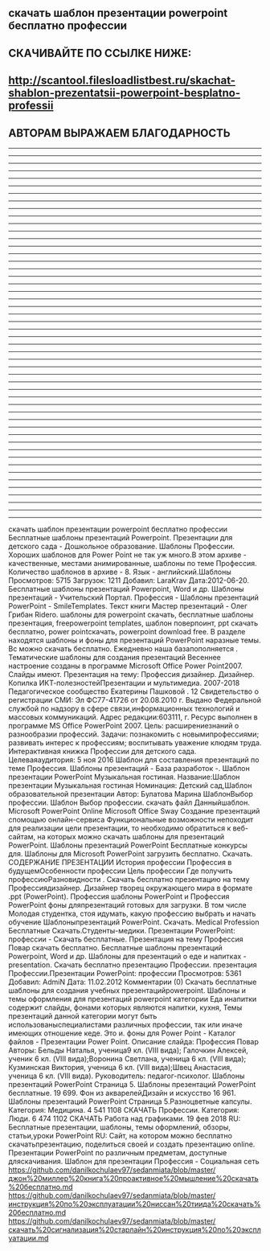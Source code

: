 скачать шаблон презентации powerpoint бесплатно профессии
--------------------------------------------------
СКАЧИВАЙТЕ ПО ССЫЛКЕ НИЖЕ:
--------------------------------------------------
http://scantool.filesloadlistbest.ru/skachat-shablon-prezentatsii-powerpoint-besplatno-professii
--------------------------------------------------
АВТОРАМ ВЫРАЖАЕМ БЛАГОДАРНОСТЬ
--------------------------------------------------
--------------------------------------------------
--------------------------------------------------
--------------------------------------------------
--------------------------------------------------
--------------------------------------------------
--------------------------------------------------
--------------------------------------------------
--------------------------------------------------
--------------------------------------------------
--------------------------------------------------
--------------------------------------------------
--------------------------------------------------
--------------------------------------------------
--------------------------------------------------
--------------------------------------------------
--------------------------------------------------
--------------------------------------------------
--------------------------------------------------
--------------------------------------------------
--------------------------------------------------
--------------------------------------------------
--------------------------------------------------
--------------------------------------------------
--------------------------------------------------
--------------------------------------------------
--------------------------------------------------
--------------------------------------------------
--------------------------------------------------
--------------------------------------------------
--------------------------------------------------
--------------------------------------------------
--------------------------------------------------
--------------------------------------------------
--------------------------------------------------
--------------------------------------------------
--------------------------------------------------
--------------------------------------------------
--------------------------------------------------
--------------------------------------------------
--------------------------------------------------
--------------------------------------------------
--------------------------------------------------
--------------------------------------------------
--------------------------------------------------
--------------------------------------------------
--------------------------------------------------
--------------------------------------------------
--------------------------------------------------
--------------------------------------------------
--------------------------------------------------
скачать шаблон презентации powerpoint бесплатно профессии Бесплатные шаблоны презентаций Powerpoint. Презентации для детского сада - Дошкольное образование. Шаблоны Профессии. Хороших шаблонов для Power Point не так уж много.В этом архиве - качественные, местами анимированные, шаблоны по теме Профессия. Количество шаблонов в архиве - 8. Язык - английский.Шаблоны  Просмотров: 5715  Загрузок: 1211  Добавил: LaraKrav  Дата:2012-06-20. Бесплатные шаблоны презентаций Powerpoint, Word и др. Шаблоны презентаций - Учительский Портал. Профессия - Шаблоны презентаций PowerPoint - SmileTemplates. Текст книги Мастер презентаций - Олег Грибан  Ridero. шаблоны для powerpoint скачать, бесплатные шаблоны презентация, freepowerpoint templates, шаблон поверпоинт, ppt скачать бесплатно, power pointскачать, powerpoint download free. В разделе находятся шаблоны и фоны для презентаций PowerPoint наразные темы.  Вс можно скачать бесплатно. Ежедневно наша базапополняется . Тематические шаблоны для создания презентаций Весеннее настроение созданы в программе Microsoft Office Power Point2007. Слайды имеют. Презентация на тему: Профессия дизайнер. Дизайнер. Копилка ИКТ-полезностейПрезентации и мультимедиа. 2007-2018 Педагогическое сообщество Екатерины Пашковой  . 12 Свидетельство о регистрации СМИ: Эл ФС77-41726 от 20.08.2010 г. Выдано Федеральной службой по надзору в сфере связи,информационных технологий и массовых коммуникаций. Адрес редакции:603111, г. Ресурс выполнен в программе MS Office PowerPoint 2007. Цель: расширениезнаний о разнообразии профессий. Задачи: познакомить с новымипрофессиями; развивать интерес к профессиям; воспитывать уважение клюдям труда. Интерактивная книжка Профессии для детского сада. Целеваяаудитория:
5 ноя 2016  Шаблон для составления презентаций по теме Профессия. Шаблоны презентаций - База разработок  -. Шаблон презентации PowerPoint Музыкальная гостиная. Название:Шаблон презентации Музыкальная гостиная Номинация: Детский сад,Шаблон образовательной презентации Автор: Булатова Марина  ШаблонВыбор профессии. Шаблон Выбор профессии. скачать файл Данныйшаблон. Microsoft PowerPoint Online Microsoft Office Sway Создание презентаций спомощью онлайн-сервиса  Функциональные возможности  непоходит для реализации цели презентации, то необходимо обратиться к веб-сайтам, на которых можно скачать шаблоны для презентаций PowerPoint. Шаблоны презентаций PowerPoint Бесплатные конкурсы для. Шаблоны для Microsoft PowerPoint загрузить бесплатно. Скачать. СОДЕРЖАНИЕ ПРЕЗЕНТАЦИИ История профессии Профессия в будущемОсобенности профессии Цель профессии Где получить профессиюРазновидности . Скачать бесплатно презентацию на тему Профессиядизайнер. Дизайнер  творец окружающего мира в формате .ppt (PowerPoint). Профессия шаблоны PowerPoint и Профессия PowerPoint фоны дляпрезентаций готовых для загрузки. В том числе  Молодая студентка, стоя идумать, какую профессию выбрать и начать обучение Шаблоныпрезентаций PowerPoint. Скачать. Medical Profession  Бесплатные Скачать.Студенты-медики. Презентации PowerPoint: профессии - Скачать бесплатные. Презентация на тему Профессия  Повар скачать бесплатно. Бесплатные шаблоны презентаций Powerpoint, Word и др. Шаблоны для презентаций о еде и напитках - presentation. Скачать бесплатно презентацию Профессии. презентация Профессии.Презентации PowerPoint: профессии  Просмотров: 5361  Добавил: AdmiN Дата: 11.02.2012  Комментарии (0)
Скачать бесплатные шаблоны для создания учебных презентацийpowerpoint. Шаблоны и темы оформления для презентаций powerpoint категории Еда инапитки содержит слайды, фонами которых являются напитки, кухня, Темы презентаций данной категории могут быть использованыспециалистами различных профессии, так или иначе имеющих отношение кеде. Это и. фоны для Рower Point - Каталог файлов - Презентации Power Point. Описание слайда: Профессия  Повар Авторы: Бельды Наталья, ученица9 кл. (VIII вида); Галочкин Алексей, ученик 6 кл. (VIII вида);Воронина Светлана, ученица 6 кл. (VIII вида); Кузминская Виктория, ученица 6 кл. (VIII вида);Швец Анастасия, ученица 6 кл. (VIII вида). Руководитель: педагог-психолог. Шаблоны презентаций PowerPoint  Страница 5. Шаблоны презентаций PowerPoint бесплатные.  19 699. Фон из акварелейДизайн и искусство 16 961. Шаблоны презентаций PowerPoint  Страница 5.Разноцветные капсулы. Категория: Медицина. 4 541 1108 СКАЧАТЬ Профессии. Категория: Люди. 6 474 1102 СКАЧАТЬ  Работа над графиками. 19 фев 2018  RU: Бесплатные презентации, шаблоны, темы оформлений, обзоры, статьи,уроки PowerPoint  RU: Сайт, на котором можно бесплатно скачатьпрезентацию, поделиться своей и создать презентацию online. Презентации PowerPoint по различным предметам, доступные дляскачивания. Шаблон для презентации Профессия - Социальная сеть
https://github.com/danilkochulaev97/sedanmiata/blob/master/джон%20миллер%20книга%20проактивное%20мышление%20скачать%20бесплатно.md
https://github.com/danilkochulaev97/sedanmiata/blob/master/инструкция%20по%20эксплуатации%20ниссан%20тиида%20скачать%20бесплатно.md
https://github.com/danilkochulaev97/sedanmiata/blob/master/скачать%20сигнализация%20старлайн%20инструкция%20по%20эксплуатации.md